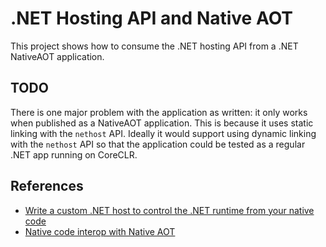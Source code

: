 # .NET Hosting API and Native AOT

This project shows how to consume the .NET hosting API from a .NET NativeAOT application.

## TODO

There is one major problem with the application as written: it only works when published as a
NativeAOT application. This is because it uses static linking with the `nethost` API. Ideally it
would support using dynamic linking with the `nethost` API so that the application could be tested
as a regular .NET app running on CoreCLR.

## References

* [Write a custom .NET host to control the .NET runtime from your native code](https://learn.microsoft.com/en-us/dotnet/core/tutorials/netcore-hosting)
* [Native code interop with Native AOT](https://learn.microsoft.com/en-us/dotnet/core/deploying/native-aot/interop)
